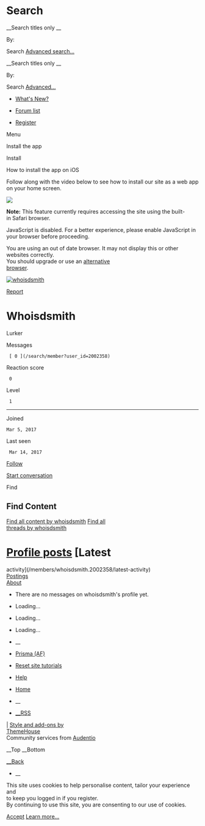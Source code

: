 # Search

__Search titles only __

By:

Search [Advanced search…](/search/)

__Search titles only __

By:

Search [Advanced…](/search/)

  * [What's New?](https://androidforums.com/whats-new/)

  * [Forum list](https://androidforums.com/forums/-/list)

  * [Register](/register/)

Menu

Install the app

Install

How to install the app on iOS

Follow along with the video below to see how to install our site as a web app  
on your home screen.

![](/styles/default/xenforo/add_to_home.gif)

**Note:** This feature currently requires accessing the site using the built-  
in Safari browser.

JavaScript is disabled. For a better experience, please enable JavaScript in  
your browser before proceeding.

You are using an out of date browser. It may not display this or other  
websites correctly.  
You should upgrade or use an [alternative  
browser](https://www.google.com/chrome/).

[ ![whoisdsmith](/data/avatars/l/2002/2002358.jpg?1488734931)  
](/data/avatars/o/2002/2002358.jpg?1488734931)

[ Report ](/members/whoisdsmith.2002358/report)

# Whoisdsmith

Lurker

Messages

     [ 0 ](/search/member?user_id=2002358)

Reaction score

     0 

Level

     1 

* * *

Joined

    Mar 5, 2017

Last seen

     Mar 14, 2017

[ Follow ](/members/whoisdsmith.2002358/follow)

[ Start conversation ](/conversations/add?to=whoisdsmith)

Find

## Find Content

[Find all content by whoisdsmith](/search/member?user_id=2002358) [Find all  
threads by whoisdsmith](/search/member?user_id=2002358&content=thread)

# [Profile posts](/members/whoisdsmith.2002358/) [Latest

activity](/members/whoisdsmith.2002358/latest-activity)  
[Postings](/members/whoisdsmith.2002358/recent-content)  
[About](/members/whoisdsmith.2002358/about)

  * There are no messages on whoisdsmith's profile yet.

  * Loading…

  * Loading…

  * Loading…

  * __

  * [Prisma (AF)](/misc/style "Style chooser")

  * [Reset site tutorials](/adst-tour/reset)

  * [Help](/help/)

  * [Home](https://androidforums.com)

  * __

  * [__RSS](/forums/-/index.rss "RSS")

| [Style and add-ons by  
ThemeHouse](https://www.themehouse.com/?utm_source=androidforums.com&utm_medium=xf2product&utm_campaign=product_branding)  
Community services from [Audentio](https://community.audent.io "Audentio  
Community")

__Top __Bottom

[__Back](javascript:)

  * __

This site uses cookies to help personalise content, tailor your experience and  
to keep you logged in if you register.  
By continuing to use this site, you are consenting to our use of cookies.

[Accept](/account/dismiss-notice) [Learn more…](/help/cookies)
